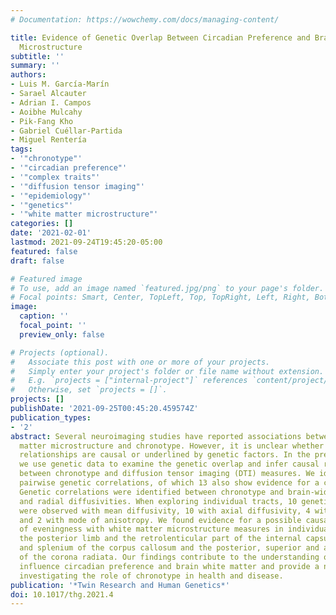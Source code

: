 ```yaml
---
# Documentation: https://wowchemy.com/docs/managing-content/

title: Evidence of Genetic Overlap Between Circadian Preference and Brain White Matter
  Microstructure
subtitle: ''
summary: ''
authors:
- Luis M. García-Marín
- Sarael Alcauter
- Adrian I. Campos
- Aoibhe Mulcahy
- Pik-Fang Kho
- Gabriel Cuéllar-Partida
- Miguel Rentería
tags:
- '"chronotype"'
- '"circadian preference"'
- '"complex traits"'
- '"diffusion tensor imaging"'
- '"epidemiology"'
- '"genetics"'
- '"white matter microstructure"'
categories: []
date: '2021-02-01'
lastmod: 2021-09-24T19:45:20-05:00
featured: false
draft: false

# Featured image
# To use, add an image named `featured.jpg/png` to your page's folder.
# Focal points: Smart, Center, TopLeft, Top, TopRight, Left, Right, BottomLeft, Bottom, BottomRight.
image:
  caption: ''
  focal_point: ''
  preview_only: false

# Projects (optional).
#   Associate this post with one or more of your projects.
#   Simply enter your project's folder or file name without extension.
#   E.g. `projects = ["internal-project"]` references `content/project/deep-learning/index.md`.
#   Otherwise, set `projects = []`.
projects: []
publishDate: '2021-09-25T00:45:20.459574Z'
publication_types:
- '2'
abstract: Several neuroimaging studies have reported associations between brain white
  matter microstructure and chronotype. However, it is unclear whether those phenotypic
  relationships are causal or underlined by genetic factors. In the present study,
  we use genetic data to examine the genetic overlap and infer causal relationships
  between chronotype and diffusion tensor imaging (DTI) measures. We identify 29 significant
  pairwise genetic correlations, of which 13 also show evidence for a causal association.
  Genetic correlations were identified between chronotype and brain-wide mean, axial
  and radial diffusivities. When exploring individual tracts, 10 genetic correlations
  were observed with mean diffusivity, 10 with axial diffusivity, 4 with radial diffusivity
  and 2 with mode of anisotropy. We found evidence for a possible causal association
  of eveningness with white matter microstructure measures in individual tracts including
  the posterior limb and the retrolenticular part of the internal capsule; the genu
  and splenium of the corpus callosum and the posterior, superior and anterior regions
  of the corona radiata. Our findings contribute to the understanding of how genes
  influence circadian preference and brain white matter and provide a new avenue for
  investigating the role of chronotype in health and disease.
publication: '*Twin Research and Human Genetics*'
doi: 10.1017/thg.2021.4
---
```

